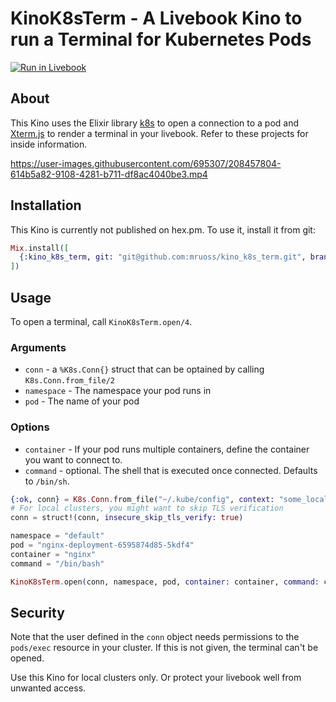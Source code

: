 # KinoK8sTerm - A Livebook Kino to run a Terminal for Kubernetes Pods

[![Run in Livebook](https://livebook.dev/badge/v1/pink.svg)](https://livebook.dev/run?url=https%3A%2F%2Fgithub.com%2Fmruoss%2Fkino_k8s_term%2Fblob%2Fmain%2FREADME.md)

## About

This Kino uses the Elixir library [k8s](https://github.com/coryodaniel/k8s) to open a connection to a pod and [Xterm.js](http://xtermjs.org/) to render a terminal in your livebook. Refer to these projects for inside information.

https://user-images.githubusercontent.com/695307/208457804-614b5a82-9108-4281-b711-df8ac4040be3.mp4

## Installation

This Kino is currently not published on hex.pm. To use it, install it from git:

```elixir
Mix.install([
  {:kino_k8s_term, git: "git@github.com:mruoss/kino_k8s_term.git", branch: "main"}
])
```

## Usage

To open a terminal, call `KinoK8sTerm.open/4`.

### Arguments

- `conn` - a `%K8s.Conn{}` struct that can be optained by calling `K8s.Conn.from_file/2`
- `namespace` - The namespace your pod runs in
- `pod` - The name of your pod

### Options

- `container` - If your pod runs multiple containers, define the container you want to connect to.
- `command` - optional. The shell that is executed once connected. Defaults to `/bin/sh`.

```elixir
{:ok, conn} = K8s.Conn.from_file("~/.kube/config", context: "some_local_cluster")
# For local clusters, you might want to skip TLS verification
conn = struct!(conn, insecure_skip_tls_verify: true)

namespace = "default"
pod = "nginx-deployment-6595874d85-5kdf4"
container = "nginx"
command = "/bin/bash"

KinoK8sTerm.open(conn, namespace, pod, container: container, command: command)
```

## Security

Note that the user defined in the `conn` object needs permissions to the `pods/exec` resource in your cluster. If this is not given, the terminal can't be opened.

Use this Kino for local clusters only. Or protect your livebook well from unwanted access.

